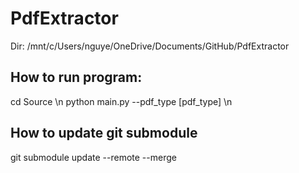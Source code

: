 # PdfExtractor

Dir: /mnt/c/Users/nguye/OneDrive/Documents/GitHub/PdfExtractor

## How to run program:

cd Source \n
python main.py --pdf_type [pdf_type] \n

## How to update git submodule
git submodule update --remote --merge
